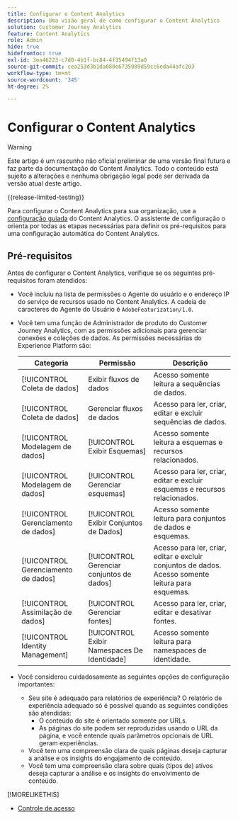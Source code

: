 ```yaml
---
title: Configurar o Content Analytics
description: Uma visão geral de como configurar o Content Analytics
solution: Customer Journey Analytics
feature: Content Analytics
role: Admin
hide: true
hidefromtoc: true
exl-id: 3ea46223-c7d0-4b1f-bc84-4f35494f13a0
source-git-commit: cea253d3b1da080e6735989d59cc6eda44afc203
workflow-type: tm+mt
source-wordcount: '345'
ht-degree: 2%

---
```


# Configurar o Content Analytics

>[!WARNING]
>
>Este artigo é um rascunho não oficial preliminar de uma versão final futura e faz parte da documentação do Content Analytics. Todo o conteúdo está sujeito a alterações e nenhuma obrigação legal pode ser derivada da versão atual deste artigo.
>

{{release-limited-testing}}


Para configurar o Content Analytics para sua organização, use a [configuração guiada](guided.md) do Content Analytics. O assistente de configuração o orienta por todas as etapas necessárias para definir os pré-requisitos para uma configuração automática do Content Analytics.

## Pré-requisitos

Antes de configurar o Content Analytics, verifique se os seguintes pré-requisitos foram atendidos:

* Você incluiu na lista de permissões o Agente do usuário e o endereço IP do serviço de recursos usado no Content Analytics. A cadeia de caracteres do Agente do Usuário é `AdobeFeaturization/1.0`.
* Você tem uma função de Administrador de produto do Customer Journey Analytics, com as permissões adicionais para gerenciar conexões e coleções de dados. As permissões necessárias do Experience Platform são:

  | Categoria | Permissão | Descrição |
  |---|---|---|
  | [!UICONTROL Coleta de dados] | Exibir fluxos de dados | Acesso somente leitura a sequências de dados. |
  | [!UICONTROL Coleta de dados] | Gerenciar fluxos de dados | Acesso para ler, criar, editar e excluir sequências de dados. |
  | [!UICONTROL Modelagem de dados] | [!UICONTROL Exibir Esquemas] | Acesso somente leitura a esquemas e recursos relacionados. |
  | [!UICONTROL Modelagem de dados] | [!UICONTROL Gerenciar esquemas] | Acesso para ler, criar, editar e excluir esquemas e recursos relacionados. |
  | [!UICONTROL Gerenciamento de dados] | [!UICONTROL Exibir Conjuntos de Dados] | Acesso somente leitura para conjuntos de dados e esquemas. |
  | [!UICONTROL Gerenciamento de dados] | [!UICONTROL Gerenciar conjuntos de dados] | Acesso para ler, criar, editar e excluir conjuntos de dados. Acesso somente leitura para esquemas. |
  | [!UICONTROL Assimilação de dados] | [!UICONTROL Gerenciar fontes] | Acesso para ler, criar, editar e desativar fontes. |
  | [!UICONTROL Identity Management] | [!UICONTROL Exibir Namespaces De Identidade] | Acesso somente leitura para namespaces de identidade. |

* Você considerou cuidadosamente as seguintes opções de configuração importantes:

   * Seu site é adequado para relatórios de experiência? O relatório de experiência adequado só é possível quando as seguintes condições são atendidas:
      * O conteúdo do site é orientado somente por URLs.
      * As páginas do site podem ser reproduzidas usando o URL da página, e você entende quais parâmetros opcionais de URL geram experiências.
   * Você tem uma compreensão clara de quais páginas deseja capturar a análise e os insights do engajamento de conteúdo.
   * Você tem uma compreensão clara sobre quais (tipos de) ativos deseja capturar a análise e os insights do envolvimento de conteúdo.


>>
[!MORELIKETHIS]
>>
* [Controle de acesso](/help/technotes/access-control.md)
>



